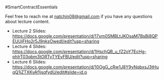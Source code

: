 #SmartContractEssentials  

Feel free to reach me at natchin08@gmail.com if you have any questions about lecture content. 

 - Lecture 2 Slides: https://docs.google.com/presentation/d/17xm0SMBLtJKOsaM7BsBi8QPEUUjFHo2r5J9nksOwedI/edit?usp=sharing 
 - Lecture 4 Slides: https://docs.google.com/presentation/d/1HschQB_u_fZ2oY7EcHg-phIrT03qbm3tORTyTYEvFBU/edit?usp=sharing 
 - Lecture 6 Slides: https://docs.google.com/presentation/d/10OgG_cRw1J8Y9vNqbxsJ3tHuqQ1jZTXKvAfIjsqfydU/edit#slide=id.p
